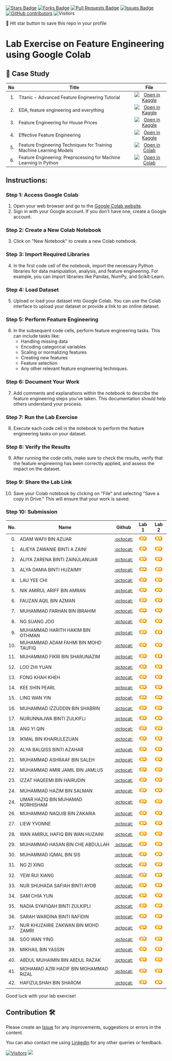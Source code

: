 
<a href="https://github.com/drshahizan/Python_EDA/stargazers"><img src="https://img.shields.io/github/stars/drshahizan/Python_EDA" alt="Stars Badge"/></a>
<a href="https://github.com/drshahizan/Python_EDA/network/members"><img src="https://img.shields.io/github/forks/drshahizan/Python_EDA" alt="Forks Badge"/></a>
<a href="https://github.com/drshahizan/Python_EDA/pulls"><img src="https://img.shields.io/github/issues-pr/drshahizan/Python_EDA" alt="Pull Requests Badge"/></a>
<a href="https://github.com/drshahizan/Python_EDA/issues"><img src="https://img.shields.io/github/issues/drshahizan/Python_EDA" alt="Issues Badge"/></a>
<a href="https://github.com/drshahizan/Python_EDA/graphs/contributors"><img alt="GitHub contributors" src="https://img.shields.io/github/contributors/drshahizan/Python_EDA?color=2b9348"></a>
![Visitors](https://api.visitorbadge.io/api/visitors?path=https%3A%2F%2Fgithub.com%2Fdrshahizan%2FPython_EDA&labelColor=%23d9e3f0&countColor=%23697689&style=flat)

🌟 Hit star button to save this repo in your profile

# Lab Exercise on Feature Engineering using Google Colab

## 📖 Case Study
| No | Title   |  File |
| -----: | -----  | :------: | 
| 1. | Titanic - Advanced Feature Engineering Tutorial |  [![Open in Kaggle](https://img.shields.io/static/v1?label=&message=Kaggle&labelColor=grey&color=blue&logo=kaggle)](https://www.kaggle.com/code/gunesevitan/titanic-advanced-feature-engineering-tutorial) |
| 2. | EDA, feature engineering and everything |  [![Open in Kaggle](https://img.shields.io/static/v1?label=&message=Kaggle&labelColor=grey&color=blue&logo=kaggle)](https://www.kaggle.com/code/artgor/eda-feature-engineering-and-everything) |
| 3. | Feature Engineering for House Prices |  [![Open in Kaggle](https://img.shields.io/static/v1?label=&message=Kaggle&labelColor=grey&color=blue&logo=kaggle)](https://www.kaggle.com/code/ryanholbrook/feature-engineering-for-house-prices) |
| 4. | Effective Feature Engineering |  [![Open in Kaggle](https://img.shields.io/static/v1?label=&message=Kaggle&labelColor=grey&color=blue&logo=kaggle)](https://www.kaggle.com/code/rejasupotaro/effective-feature-engineering) |
| 5. | Feature Engineering Techniques for Training Machine Learning Models | [![Open in Colab](https://img.shields.io/static/v1?label=&message=Colab&labelColor=grey&color=blue&logo=google-colab)](https://colab.research.google.com/drive/1-H8ZfuemZAW_imWCVJPj_syfrZOnPAyT?usp=sharing) |
| 6. | Feature Engineering: Preprocessing for Machine Learning in Python | [![Open in Colab](https://img.shields.io/static/v1?label=&message=Colab&labelColor=grey&color=blue&logo=google-colab)](https://colab.research.google.com/github/goodboychan/chans_jupyter/blob/main/_notebooks/2020-07-09-04-Feature-Engineering.ipynb) |


## Instructions:

### Step 1: Access Google Colab

1. Open your web browser and go to the [Google Colab website](https://colab.research.google.com/).
2. Sign in with your Google account. If you don't have one, create a Google account.

### Step 2: Create a New Colab Notebook

3. Click on "New Notebook" to create a new Colab notebook.

### Step 3: Import Required Libraries

4. In the first code cell of the notebook, import the necessary Python libraries for data manipulation, analysis, and feature engineering. For example, you can import libraries like Pandas, NumPy, and Scikit-Learn.

### Step 4: Load Dataset

5. Upload or load your dataset into Google Colab. You can use the Colab interface to upload your dataset or provide a link to an online dataset.

### Step 5: Perform Feature Engineering

6. In the subsequent code cells, perform feature engineering tasks. This can include tasks like:
   - Handling missing data
   - Encoding categorical variables
   - Scaling or normalizing features
   - Creating new features
   - Feature selection
   - Any other relevant feature engineering techniques.

### Step 6: Document Your Work

7. Add comments and explanations within the notebook to describe the feature engineering steps you've taken. This documentation should help others understand your process.

### Step 7: Run the Lab Exercise

8. Execute each code cell in the notebook to perform the feature engineering tasks on your dataset.

### Step 8: Verify the Results

9. After running the code cells, make sure to check the results, verify that the feature engineering has been correctly applied, and assess the impact on the dataset.

### Step 9: Share the Lab Link

10. Save your Colab notebook by clicking on "File" and selecting "Save a copy in Drive." This will ensure that your work is saved.

### Step 10: Submission

| No.  | Name | Github |Lab 1 | Lab 2 |
| ---: | ----------------------------------------- | :----------------------: | :----------------------: | :----------------------: | 
| 0.   | ADAM WAFII BIN AZUAR                      |  [:octocat:](https://github.com/Jokeryde) |<a href=""><img src="../../../images/colab.png" width="24px" height="24px"></a> | <a href=""><img src="../../../images/colab.png" width="24px" height="24px"></a> | 
| 1.   | ALIEYA ZAWANIE BINTI A ZAINI               |  [:octocat:](https://github.com/AlieyaZawanie) |<a href="https://colab.research.google.com/drive/1TUEsaxU-xJLWdBu8okES3QssQXI1YViI?usp=sharing"><img src="../../../images/colab.png" width="24px" height="24px"></a> | <a href="https://colab.research.google.com/drive/1G02eJTxQQ4QhENo5awc5stpE1-GzMf9U?usp=sharing"><img src="../../../images/colab.png" width="24px" height="24px"></a> |
| 2.   | ALIYA ZARENA BINTI ZAINULANUAR              |  [:octocat:](https://github.com/al1yaz) |<a href="https://colab.research.google.com/drive/1jH6h0lcH67gj-qOfl-y4RoKjo400ZqUm?usp=sharing"><img src="../../../images/colab.png" width="24px" height="24px"></a> | <a href=""><img src="../../../images/colab.png" width="24px" height="24px"></a> |
| 3.   | ALYA DAMIA BINTI HUZAIMY              |  [:octocat:](https://github.com/alydmia) |<a href="https://colab.research.google.com/drive/1s-0gr9Cuq7siuFD1xoCaqC2D8iF8jz4l?usp=sharing"><img src="../../../images/colab.png" width="24px" height="24px"></a> | <a href="https://colab.research.google.com/drive/1odQKTT_q2PAJVXGs_13U8BEGbl4gdefU?usp=sharing"><img src="../../../images/colab.png" width="24px" height="24px"></a> |
| 4.   | LAU YEE CHI               |  [:octocat:](https://github.com/faustinalyc) |<a href="https://colab.research.google.com/drive/1ljf58tVHwUTqdTm6PFGQA3Bw5TiCVyzN?usp=sharing"><img src="../../../images/colab.png" width="24px" height="24px"></a> | <a href="https://colab.research.google.com/drive/1QBWD8Rx6B9k3xoLpM1s0nrHxAN9fwFiY?usp=sharing"><img src="../../../images/colab.png" width="24px" height="24px"></a> |
| 5.   | NIK AMIRUL ARIFF BIN AMRAN               |  [:octocat:](https://github.com/NikAmirulAriff) |<a href="https://colab.research.google.com/drive/1XG4Fa9JfabXl8Tkk5lem49txHAxaAvTq?usp=sharing"><img src="../../../images/colab.png" width="24px" height="24px"></a> | <a href="https://colab.research.google.com/drive/1ho6hlIg580OhX0D4tejSMcJLglQytdvD?usp=sharing"><img src="../../../images/colab.png" width="24px" height="24px"></a> |
| 6.   | FAUZAN AQIL BIN AZMAN           |  [:octocat:](https://github.com/FauzanAqil26) |<a href="https://colab.research.google.com/drive/143aXjzUS_P0iQvibKX2n2AA6yQ26RvVy?usp=sharing"><img src="../../../images/colab.png" width="24px" height="24px"></a> | <a href="https://colab.research.google.com/drive/1LWK8gmwfgoEZQJ1U5XTPXjVBQ-1Hk2Ph?usp=sharing"><img src="../../../images/colab.png" width="24px" height="24px"></a> |
| 7.   | MUHAMMAD FARHAN BIN IBRAHIM |  [:octocat:](https://github.com/farhanibrhim) |<a href="https://colab.research.google.com/drive/19ino_hZf8cP_lQ80Fbj3klz8r3ASIQIi?usp=sharing"><img src="../../../images/colab.png" width="24px" height="24px"></a> | <a href="https://colab.research.google.com/drive/1OAUEM1CbJ7EVV3fSsQeCuvAoU7ME2BEo?usp=sharing"><img src="../../../images/colab.png" width="24px" height="24px"></a> |
| 8.   | NG SUANG JOO           |  [:octocat:](https://github.com/SuangJoo) |<a href="https://colab.research.google.com/drive/1HhOkI7hLyidi-jMGV5t_JV8HUfmXfS0Q"><img src="../../../images/colab.png" width="24px" height="24px"></a> | <a href="https://colab.research.google.com/drive/1oBf_KvKDd-vtEJZc0AwoQe9RyI3P6hAV"><img src="../../../images/colab.png" width="24px" height="24px"></a> |
| 9.   | MUHAMMAD HARITH HAKIM BIN OTHMAN          |  [:octocat:](https://github.com/harithothman) |<a href="https://colab.research.google.com/drive/1FPkZMrmGHuN9uBzEOvzd5_Q-VDzzIUaS?usp=sharing"><img src="../../../images/colab.png" width="24px" height="24px"></a> | <a href="https://colab.research.google.com/drive/1Mp1nYUwYHRutzLtzwenYXWrXsAzIhvwE?usp=sharing"><img src="../../../images/colab.png" width="24px" height="24px"></a> |
| 10.   | MUHAMMAD ADAM FAHMI BIN MOHD TAUFIQ          |  [:octocat:](https://github.com/adamochie) |<a href="https://colab.research.google.com/drive/1jqSZXDDpeEJIL6s_0Q_fxC47x4nG4kxu?usp=sharing"><img src="../../../images/colab.png" width="24px" height="24px"></a> | <a href="https://colab.research.google.com/drive/14ndAv1GvKXBex_-9cm0qaBg4MvXkh4He?usp=sharing"><img src="../../../images/colab.png" width="24px" height="24px"></a> |
| 11.   | MUHAMMAD FIKRI BIN SHARUNAZIM |  [:octocat:](https://github.com/fkrshrnzm) |<a href="https://colab.research.google.com/drive/11s07hkUooZ6bfmtdfqDyeAypsCaIaLzs?usp=sharing"><img src="../../../images/colab.png" width="24px" height="24px"></a> | <a href="https://colab.research.google.com/drive/1Qvr8QP8Sy32abo9GSXAlYcBAG3q56dcX?usp=sharing"><img src="../../../images/colab.png" width="24px" height="24px"></a> |
| 12.   | LOO ZHI YUAN |  [:octocat:](https://github.com/lzy0007) |<a href="https://colab.research.google.com/drive/1n_O2WXx2Y69eS7StYe7drFg2Q2pvXu7I?usp=sharing"><img src="../../../images/colab.png" width="24px" height="24px"></a> | <a href="https://colab.research.google.com/drive/1F8D7iDnq_TW4zvdTeTiYgWJ5qTtZ9v-i?usp=sharing"><img src="../../../images/colab.png" width="24px" height="24px"></a> |
| 13.   | FONG KHAH KHEH |  [:octocat:](https://github.com/khahkhehhh) |<a href="https://colab.research.google.com/drive/1xCelff16hzTrXxF61rameShUpuo7gnTP?usp=sharing"><img src="../../../images/colab.png" width="24px" height="24px"></a> | <a href="https://colab.research.google.com/drive/1sQPnAj0NM0e6ydqBMDwTK3yxU7LrwUmn?usp=sharing"><img src="../../../images/colab.png" width="24px" height="24px"></a> |
| 14.   | KEE SHIN PEARL                 |  [:octocat:](https://github.com/shinpearll) |<a href="https://colab.research.google.com/drive/1otmxoR6Olw6NMj6hsZW8CrEbnxWig8iC?usp=sharing"><img src="../../../images/colab.png" width="24px" height="24px"></a> | <a href="https://colab.research.google.com/drive/1eKgc_nUPwiVcri87X1dKvWocS11TXU7t?usp=sharing"><img src="../../../images/colab.png" width="24px" height="24px"></a> | 
| 15.   | LING WAN YIN |  [:octocat:](https://github.com/WanYin0704) |<a href="https://colab.research.google.com/drive/1mlA9W0qeS2zjsBNJxpHWihJB_KhK9UlY?usp=sharing"><img src="../../../images/colab.png" width="24px" height="24px"></a> | <a href="https://colab.research.google.com/drive/1K9PJ0bJBpI9ctdK-dSxyTDHSgNodFVM2?usp=sharing"><img src="../../../images/colab.png" width="24px" height="24px"></a> |
| 16.   | MUHAMMAD IZZUDDIN BIN SHABRIN |  [:octocat:](https://github.com/WanYin0704) |<a href="https://colab.research.google.com/drive/1wsPTOJdXQij0q7iuepHJfn9CNCcrUJJF?authuser=1#scrollTo=BKLdhs2tV_v3"><img src="../../../images/colab.png" width="24px" height="24px"></a> | <a href=""><img src="../../../images/colab.png" width="24px" height="24px"></a> |
| 17.   | NURUNNAJWA BINTI ZULKIFLI |  [:octocat:](https://github.com/Nurunnajwa12) |<a href="https://colab.research.google.com/drive/1j83vmroLv390751gKO3yo7BBTRyTW0KV?usp=sharing"><img src="../../../images/colab.png" width="24px" height="24px"></a> | <a href="https://colab.research.google.com/drive/1Ad7zuh2xnvprWDvpZUPgTgD9_CXIAOz1?usp=sharing"><img src="../../../images/colab.png" width="24px" height="24px"></a> |
| 18.   | ANG YI QIN |  [:octocat:](https://github.com/yiqin0209) |<a href="https://colab.research.google.com/drive/1esZOLZPYv2Z1xsNRhu5Q7EA_cf4tbwUK?usp=sharing"><img src="../../../images/colab.png" width="24px" height="24px"></a> | <a href="https://colab.research.google.com/drive/1xnh8_z9ABxuxiR87oMbsF29EmZ2SjHkr?usp=sharing"><img src="../../../images/colab.png" width="24px" height="24px"></a> |
| 19.   | IKMAL BIN KHAIRULEZUAN |  [:octocat:](https://github.com/Ikkha02) |<a href="https://colab.research.google.com/drive/1GeLcwyQPBQQqY62OL6YshxhCn-GzNnmu?usp=sharing"><img src="../../../images/colab.png" width="24px" height="24px"></a> | <a href="https://colab.research.google.com/drive/1kCJoexO0xlh12zFq_lAYIQ5y0RYv5ODe?usp=sharing"><img src="../../../images/colab.png" width="24px" height="24px"></a> |
| 20.   | ALYA BALQISS BINTI AZAHAR |  [:octocat:](https://github.com/Ikkha02) |<a href="https://colab.research.google.com/drive/1fabL_TXLZm-IgseLzLrrprNqinuKzFyy?usp=sharing"><img src="../../../images/colab.png" width="24px" height="24px"></a> | <a href="https://colab.research.google.com/drive/1qwypCXMZ_OK5GT-2yX9ci8kPz4ezlChw?usp=sharing"><img src="../../../images/colab.png" width="24px" height="24px"></a> |
| 21.   | MUHAMMAD ASHRAAF BIN SALEH |  [:octocat:](https://github.com/AshraafSaleh) |<a href="https://colab.research.google.com/drive/19IuzffGyFRh5EXBacHlPwINfyKSQEK_2?usp=sharing"><img src="../../../images/colab.png" width="24px" height="24px"></a> | <a href="https://colab.research.google.com/drive/1_y_rETVyNGdh7APiZTLDeLEjaxBKw4ev?usp=sharing"><img src="../../../images/colab.png" width="24px" height="24px"></a> |
| 22.   | MUHAMMAD AMIR JAMIL BIN JAMLUS |  [:octocat:](https://github.com/AmirJamilJamlus) |<a href="https://colab.research.google.com/drive/1KpfplbULEwinwhpOBMzxnf-HXsjVaXLp#scrollTo=yMzT5iowkFof"><img src="../../../images/colab.png" width="24px" height="24px"></a> | <a href="https://colab.research.google.com/drive/1dDHazWTdex7NVhKjUKuq8HwoRUBpXkgy#scrollTo=y2dqSCEvLMzo"><img src="../../../images/colab.png" width="24px" height="24px"></a> |
| 23.   | IZZAT HAQEEMI BIN HAIRUDIN |  [:octocat:](https://github.com/IzzatHaqeemi) |<a href="https://colab.research.google.com/drive/1Kv5fitXdMeHxxIFrlHIrFcnnfblfRsbs?usp=sharing"><img src="../../../images/colab.png" width="24px" height="24px"></a> | <a href="https://colab.research.google.com/drive/1XB_LGmMotsp0FN6-ckvh9V-b-7sKbkRj#scrollTo=af41b9b9"><img src="../../../images/colab.png" width="24px" height="24px"></a> |
| 24.   | MUHAMMAD HAZIM BIN SALMAN |  [:octocat:](https://github.com/hazimSalman) |<a href="https://colab.research.google.com/drive/1penKbZpYjG5UpktAb6yqqsa8HEKNk6Hl?usp=sharing"><img src="../../../images/colab.png" width="24px" height="24px"></a> | <a href="https://colab.research.google.com/drive/1TAM1JcEkn_HuYOrKTK3OvF4vDe2AX70A?usp=sharing"><img src="../../../images/colab.png" width="24px" height="24px"></a> |
| 24.   | UMAR HAZIQ BIN MUHAMAD NORHISHAM |  [:octocat:](https://github.com/hazimSalman) |<a href="https://colab.research.google.com/drive/1wzAl0yvqWD1LUKPTsqLPyhbiYhqkG5Lz?usp=sharing"><img src="../../../images/colab.png" width="24px" height="24px"></a> | <a href="https://colab.research.google.com/drive/19XiGwUMsfML-n4LBuQDxAHlJazJhojOs?usp=sharing"><img src="../../../images/colab.png" width="24px" height="24px"></a> |
| 26.   | MUHAMMAD NAQUIB BIN ZAKARIA |  [:octocat:](https://github.com/nqbzkr01) |<a href="https://colab.research.google.com/drive/1X7AkjmvQIBfYlIUUrmVbtnd00o3uw2PX?usp=sharing"><img src="../../../images/colab.png" width="24px" height="24px"></a> | <a href="https://colab.research.google.com/drive/1dESL6CQWArBD1thnI2PL6DuqEXyAznQo?usp=sharing"><img src="../../../images/colab.png" width="24px" height="24px"></a> |
| 27.   | LIEW YVONNE |  [:octocat:](https://github.com/nqbzkr01) |<a href="https://colab.research.google.com/drive/1p50H0OzS_JI87IdRPw9NyzEFA4pEP3v5?usp=sharing"><img src="../../../images/colab.png" width="24px" height="24px"></a> | <a href="https://colab.research.google.com/drive/1rDxEpvAH-Iy7r4xn6vK1OL3DEQ-VxwyJ?usp=sharing"><img src="../../../images/colab.png" width="24px" height="24px"></a> |
| 28.   | WAN AMIRUL HAFIQ BIN WAN HUZAINI |  [:octocat:](https://github.com/Hafiq02) |<a href="https://colab.research.google.com/drive/1yH2B7FuutXcnSglbV0kRxQLz4Nw9wcyV?usp=sharing "><img src="../../../images/colab.png" width="24px" height="24px"></a> | <a href="https://colab.research.google.com/drive/1sD6gaYpx77oTTmDGAlpl9QIIGEsYAbsh?usp=sharing "><img src="../../../images/colab.png" width="24px" height="24px"></a> |
| 29.   | MUHAMMAD HASAN BIN CHE ABDULLAH |  [:octocat:](https://github.com/Hasan-Che) |<a href="https://colab.research.google.com/drive/1guCN309kiBK-ifA1mH863cNalyQWaTG7?usp=sharing"><img src="../../../images/colab.png" width="24px" height="24px"></a> | <a href="https://colab.research.google.com/drive/1-otjILLjZ8fQoR9O0LZQbvOWv6BSIgEy?usp=sharing"><img src="../../../images/colab.png" width="24px" height="24px"></a> |
| 30.   | MUHAMMAD IQMAL BIN SIS |  [:octocat:](https://github.com/Miqmal) |<a href="https://colab.research.google.com/drive/1d-3-9SUBc7ijAsNiqOVOM7wXhfyErCA0?usp=sharing"><img src="../../../images/colab.png" width="24px" height="24px"></a> | <a href="https://colab.research.google.com/drive/1cJ-T-vCo5aAG8Hzy45q6WtvH2K1Np5dR?usp=sharing"><img src="../../../images/colab.png" width="24px" height="24px"></a> |
| 31.   | NG ZI XING|  [:octocat:](https://github.com/ngzxing) |<a href="https://colab.research.google.com/drive/1_i8eoNqu7_xtK9sPuTkeFqp8PAfq3MBY"><img src="../../../images/colab.png" width="24px" height="24px"></a> | <a href="https://colab.research.google.com/drive/17cwv_7kumdAx2wi_fk8x87Zdr3SzAcdV"><img src="../../../images/colab.png" width="24px" height="24px"></a> |
| 32.   | YEW RUI XIANG |  [:octocat:](https://github.com/yruixiang) |<a href="https://colab.research.google.com/drive/1_0vwJ_H7ZG-FPv35TPFg7PBORRqSWuBs?usp=sharing"><img src="../../../images/colab.png" width="24px" height="24px"></a> | <a href="https://colab.research.google.com/drive/1ddGmVrbYJaV4z8HN8KSTM0ohjeqmHQDo?usp=sharing"><img src="../../../images/colab.png" width="24px" height="24px"></a> |
| 33.   | NUR SHUHADA SAFIAH BINTI AYOB |  [:octocat:](https://github.com/yruixiang) |<a href="https://colab.research.google.com/drive/1G1sS6I3Zfy4xCghpkGjQAeKdGFxA8zKl"><img src="../../../images/colab.png" width="24px" height="24px"></a> | <a href="https://colab.research.google.com/drive/1oj1hQmitanOOkSHL2Suu1Rwjz_xyoMav"><img src="../../../images/colab.png" width="24px" height="24px"></a> |
| 34.   | SAM CHIA YUN |  [:octocat:](https://github.com/ChiayunSam) |<a href="https://colab.research.google.com/drive/1iQlU1GZVAk2jbUoU2J1UVtlQAyEqNEGd"><img src="../../../images/colab.png" width="24px" height="24px"></a> | <a href="https://colab.research.google.com/drive/16moNXG6uRe64yxGGVV-QN1ZoibeSA-9M"><img src="../../../images/colab.png" width="24px" height="24px"></a> |
| 35.   | NADIA SYAFIQAH BINTI ZULKIPLI |  [:octocat:](https://github.com/nadiamel) |<a href="https://colab.research.google.com/drive/1_7Gpmq7lay4JnzdH7fv2rl-pSi5wHEvQ?usp=sharing"><img src="../../../images/colab.png" width="24px" height="24px"></a> | <a href="https://colab.research.google.com/drive/1u5568-EpGUy3klQUmPr7kRXSNGezfnwS?usp=sharing"><img src="../../../images/colab.png" width="24px" height="24px"></a> |
| 36.   | SARAH WARDINA BINTI RAFIDIN |  [:octocat:](https://github.com/sarahwardina) |<a href="https://colab.research.google.com/drive/184VjtlsbcrhnkY-2rb8ZFVBVuKWtp1UR#scrollTo=akLTwNJ09TYo"><img src="../../../images/colab.png" width="24px" height="24px"></a> | <a href="https://colab.research.google.com/drive/1s87k-lGkFiXbYGieRnBFbL6XFm7JyAUA#scrollTo=EKaVB0ev6t5W"><img src="../../../images/colab.png" width="24px" height="24px"></a> |
| 37.   | NUR KHUZAIRIE ZAKWAN BIN MOHD ZAMRI |  [:octocat:](https://github.com/nurkhuzairiezakwan) |<a href="https://colab.research.google.com/drive/1vtgJjV2r5vfTPda9RbLmI0OHTI4N37ek?usp=sharing"><img src="../../../images/colab.png" width="24px" height="24px"></a> | <a href="https://colab.research.google.com/drive/12-_R-AGGJ0SfxW5lpcU8TI67Tgx2XtvG?usp=sharing"><img src="../../../images/colab.png" width="24px" height="24px"></a> |
| 38.   | SOO WAN YING |  [:octocat:](https://github.com/soowanying) |<a href="https://colab.research.google.com/drive/1UCsIQj_031Vr4BgRuyCh5ZhqYrOS34pg#scrollTo=_1VcfJPJJMDn"><img src="../../../images/colab.png" width="24px" height="24px"></a> | <a href="https://colab.research.google.com/drive/1-AbN2O45NmtN6duxf3HGVaF-dwQeuKzL#scrollTo=1AyRqzpAkgWD"><img src="../../../images/colab.png" width="24px" height="24px"></a> |
| 39.   | MIKHAIL BIN YASSIN |  [:octocat:](https://github.com/mikhaiiy) |<a href="https://colab.research.google.com/drive/1mG2-ulpDzOFcfAPTQe2AEGzEfBbQ-gjZ?usp=sharing"><img src="../../../images/colab.png" width="24px" height="24px"></a> | <a href="https://colab.research.google.com/drive/1vmA5thZmeEfZs109kYiQaszUPzAjshun?usp=sharing"><img src="../../../images/colab.png" width="24px" height="24px"></a> |
| 40.   | ABDUL MUHAIMIN BIN ABDUL RAZAK |  [:octocat:](https://github.com/mikhaiiy) |<a href="https://colab.research.google.com/drive/1sT4zKts8wnu0k-VxWMtiRS2JXn0lTI6n?usp=sharing"><img src="../../../images/colab.png" width="24px" height="24px"></a> | <a href="https://colab.research.google.com/drive/1GoAwkAUO78aWBd3B6qGygOEmz9GoQrSA?usp=sharing"><img src="../../../images/colab.png" width="24px" height="24px"></a> |
| 41.   | MOHAMAD AZRI HADIF BIN MOHAMMAD RIZAL |  [:octocat:](https://github.com/azkatsuragi) |<a href="https://colab.research.google.com/drive/1GWl5-if7jaDsKTKi1dPcSW0W4w_eKil8?usp=sharing"><img src="../../../images/colab.png" width="24px" height="24px"></a> | <a href="https://colab.research.google.com/drive/1nqvCii_TnmsISOeRFW4AfbMl_Do84QcX?usp=sharing"><img src="../../../images/colab.png" width="24px" height="24px"></a> |
| 42.   | HAFIZULSHAH BIN SHAROM |  [:octocat:](https://github.com/mikhaiiy) |<a href="https://colab.research.google.com/drive/1-vrf0s5SThenq1HZFW7EQ91ZoyazUEJa?usp=sharing"><img src="../../../images/colab.png" width="24px" height="24px"></a> | <a href="https://colab.research.google.com/drive/1xUaOVoqgYvayo2IR9DB3bxLPJHahdiLd?usp=sharing"><img src="../../../images/colab.png" width="24px" height="24px"></a> |

Good luck with your lab exercise!

## Contribution 🛠️
Please create an [Issue](https://github.com/drshahizan/Python_EDA/issues) for any improvements, suggestions or errors in the content.

You can also contact me using [Linkedin](https://www.linkedin.com/in/drshahizan/) for any other queries or feedback.

[![Visitors](https://api.visitorbadge.io/api/visitors?path=https%3A%2F%2Fgithub.com%2Fdrshahizan&labelColor=%23697689&countColor=%23555555&style=plastic)](https://visitorbadge.io/status?path=https%3A%2F%2Fgithub.com%2Fdrshahizan)
![](https://hit.yhype.me/github/profile?user_id=81284918)


